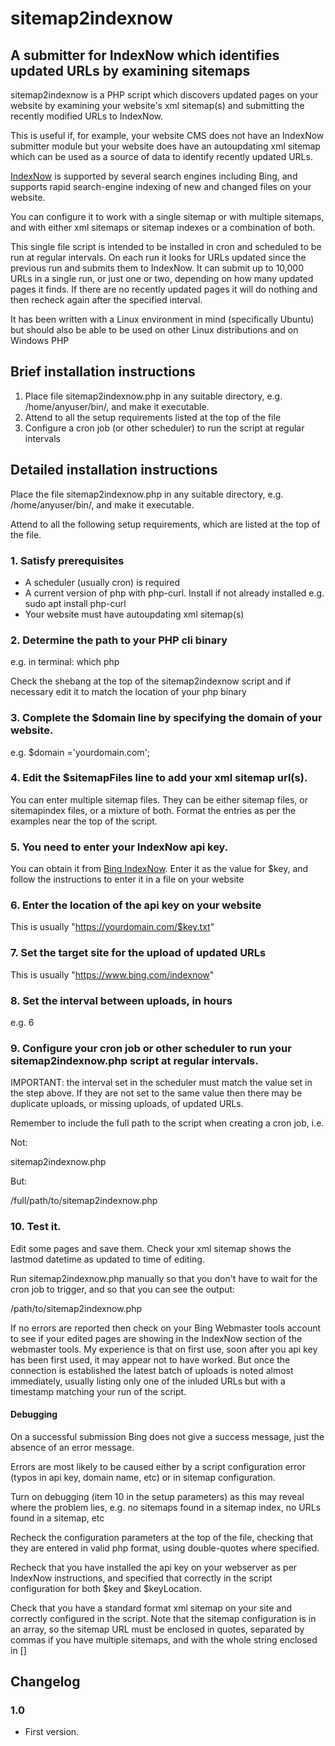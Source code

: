 # sitemap2indexnow 
## A submitter for IndexNow which identifies updated URLs by examining sitemaps

sitemap2indexnow is a PHP script which discovers updated pages on your website by examining your website's xml sitemap(s) and submitting the recently modified URLs to IndexNow.

This is useful if, for example, your website CMS does not have an IndexNow submitter module but your website does have an autoupdating xml sitemap which can be used as a source of data to identify recently updated URLs.

[IndexNow](https://www.indexnow.org/) is supported by several search engines including Bing, and supports rapid search-engine indexing of new and changed files on your website.

You can configure it to work with a single sitemap or with multiple sitemaps, and with either xml sitemaps or sitemap indexes or a combination of both.

This single file script is intended to be installed in cron and scheduled to be run at regular intervals. On each run it looks for URLs updated since the previous run and submits them to IndexNow. It can submit up to 10,000 URLs in a single run, or just one or two, depending on how many updated pages it finds. If there are no recently updated pages it will do nothing and then recheck again after the specified interval.

It has been written with a Linux environment in mind (specifically Ubuntu) but should also be able to be used on other Linux distributions and on Windows PHP

## Brief installation instructions

1. Place file sitemap2indexnow.php in any suitable directory, e.g. /home/anyuser/bin/, and make it executable.
2. Attend to all the setup requirements listed at the top of the file
3. Configure a cron job (or other scheduler) to run the script at regular intervals

## Detailed installation instructions

Place the file sitemap2indexnow.php in any suitable directory, e.g. /home/anyuser/bin/, and make it executable.

Attend to all the following setup requirements, which are listed at the top of the file.

### 1. Satisfy prerequisites

 - A scheduler (usually cron) is required
 - A current version of php with php-curl. Install if not already installed e.g. sudo apt install php-curl
 - Your website must have autoupdating xml sitemap(s)

### 2. Determine the path to your PHP cli binary

e.g. in terminal: which php

Check the shebang at the top of the sitemap2indexnow script and if necessary edit it to match the location of your php binary

### 3. Complete the $domain line by specifying the domain of your website. 
e.g. $domain ='yourdomain.com';

### 4. Edit the $sitemapFiles line to add your xml sitemap url(s). 
You can enter multiple sitemap files. They can be either sitemap files, or sitemapindex files, or a mixture of both. Format the entries as per the examples near the top of the script.

### 5. You need to enter your IndexNow api key. 
You can obtain it from [Bing IndexNow](https://www.bing.com/indexnow/getstarted). Enter it as the value for $key, and follow the instructions to enter it in a file on your website

### 6. Enter the location of the api key on your website
This is usually "https://yourdomain.com/$key.txt"

### 7. Set the target site for the upload of updated URLs
This is usually "https://www.bing.com/indexnow"

### 8. Set the interval between uploads, in hours
e.g. 6

### 9. Configure your cron job or other scheduler to run your sitemap2indexnow.php script at regular intervals. 
IMPORTANT: the interval set in the scheduler must match the value set in the step above. If they are not set to the same value then there may be duplicate uploads, or missing uploads, of updated URLs.

Remember to include the full path to the script when creating a cron job, i.e.

Not:

sitemap2indexnow.php

But:

/full/path/to/sitemap2indexnow.php

### 10. Test it.
Edit some pages and save them. Check your xml sitemap shows the lastmod datetime as updated to time of editing.

Run sitemap2indexnow.php manually so that you don't have to wait for the cron job to trigger, and so that you can see the output:

/path/to/sitemap2indexnow.php

If no errors are reported then check on your Bing Webmaster tools account to see if your edited pages are showing in the IndexNow section of the webmaster tools. My experience is that on first use, soon after you api key has been first used, it may appear not to have worked. But once the connection is established the latest batch of uploads is noted almost immediately, usually listing only one of the inluded URLs but with a timestamp matching your run of the script.

#### Debugging

On a successful submission Bing does not give a success message, just the absence of an error message.

Errors are most likely to be caused either by a script configuration error (typos in api key, domain name, etc) or in sitemap configuration.

Turn on debugging (item 10 in the setup parameters) as this may reveal where the problem lies, e.g. no sitemaps found in a sitemap index, no URLs found in a sitemap, etc

Recheck the configuration parameters at the top of the file, checking that they are entered in valid php format, using double-quotes where specified.

Recheck that you have installed the api key on your webserver as per IndexNow instructions, and specified that correctly in the script configuration for both $key and $keyLocation.

Check that you have a standard format xml sitemap on your site and correctly configured in the script. Note that the sitemap configuration is in an array, so the sitemap URL must be enclosed in quotes, separated by commas if you have multiple sitemaps, and with the whole string enclosed in []


## Changelog

### 1.0

* First version.




